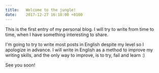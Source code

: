 ```yaml
---
title:   Welcome to the jungle!
date:    2017-12-27 16:18:00 +0100
---
```

This is the first entry of my personal blog. I will try to write from time to time, when I have something interesting to share.

I'm going to try to write most posts in English despite my level so I apologize in advance. I will write in English as a method to improve my writing skills, and the only way to improve, is to try, fail and learn :)

See you soon!
